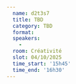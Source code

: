 ```yaml
---
  name: d2t3s7
  title: TBD
  category: TBD
  format: 
  speakers: 
    - 
  room: Créativité
  slot: 04/10/2025
  time_start: '15h45'
  time_end: '16h30'
---
```

